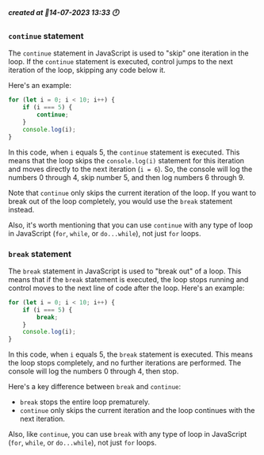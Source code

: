 ##### created at 📖14-07-2023 13:33 🕛

### `continue` statement
The `continue` statement in JavaScript is used to "skip" one iteration in the loop. If the `continue` statement is executed, control jumps to the next iteration of the loop, skipping any code below it.

Here's an example:

```javascript
for (let i = 0; i < 10; i++) {
    if (i === 5) {
        continue;
    }
    console.log(i);
}
```

In this code, when `i` equals 5, the `continue` statement is executed. This means that the loop skips the `console.log(i)` statement for this iteration and moves directly to the next iteration (`i = 6`). So, the console will log the numbers 0 through 4, skip number 5, and then log numbers 6 through 9.

Note that `continue` only skips the current iteration of the loop. If you want to break out of the loop completely, you would use the `break` statement instead.

Also, it's worth mentioning that you can use `continue` with any type of loop in JavaScript (`for`, `while`, or `do...while`), not just `for` loops.

### `break` statement
The `break` statement in JavaScript is used to "break out" of a loop. This means that if the `break` statement is executed, the loop stops running and control moves to the next line of code after the loop. Here's an example:

```javascript
for (let i = 0; i < 10; i++) {
    if (i === 5) {
        break;
    }
    console.log(i);
}
```

In this code, when `i` equals 5, the `break` statement is executed. This means the loop stops completely, and no further iterations are performed. The console will log the numbers 0 through 4, then stop.

Here's a key difference between `break` and `continue`: 

- `break` stops the entire loop prematurely.
- `continue` only skips the current iteration and the loop continues with the next iteration.

Also, like `continue`, you can use `break` with any type of loop in JavaScript (`for`, `while`, or `do...while`), not just `for` loops.